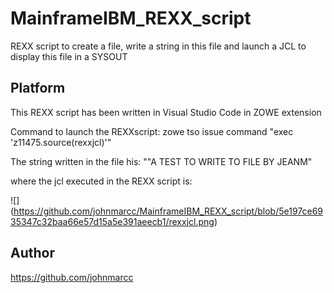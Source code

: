 # MainframeIBM_REXX_script
REXX script to create a file, write a string in this file and launch a JCL to display this file in a SYSOUT

## Platform 
This REXX script has been written in Visual Studio Code in ZOWE extension

Command to launch the REXXscript:
zowe tso issue command "exec 'z11475.source(rexxjcl)'"   

The string written in the file his:  ""A TEST TO WRITE TO FILE BY JEANM"

where the jcl executed in the REXX script is:

![] (https://github.com/johnmarcc/MainframeIBM_REXX_script/blob/5e197ce6935347c32baa66e57d15a5e391aeecb1/rexxjcl.png)


## Author
https://github.com/johnmarcc


